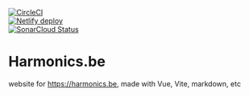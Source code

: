 
[![CircleCI][circle-image]][circle-url]<br/>
[![Netlify deploy][netlify-image]][netlify-url]<br/>
[![SonarCloud Status][sonarcloud-image]][sonarcloud-url]<br/>

# Harmonics.be

website for <https://harmonics.be>, made with Vue, Vite, markdown, etc

[circle-url]: https://circleci.com/gh/vernaillen/harmonics-website
[circle-image]: https://img.shields.io/circleci/project/github/vernaillen/harmonics-website/master.svg?style=for-the-badge&logo=circleci

[netlify-url]: https://app.netlify.com/sites/harmonics-website/deploys
[netlify-image]: https://img.shields.io/netlify/974a1728-79bf-443a-b200-86be540e72c8?style=for-the-badge&logo=netlify

[sonarcloud-url]: https://sonarcloud.io/project/overview?id=harmonics-website
[sonarcloud-image]: https://img.shields.io/sonar/quality_gate/harmonics-website/master?server=https%3A%2F%2Fsonarcloud.io&style=for-the-badge&logo=sonar
